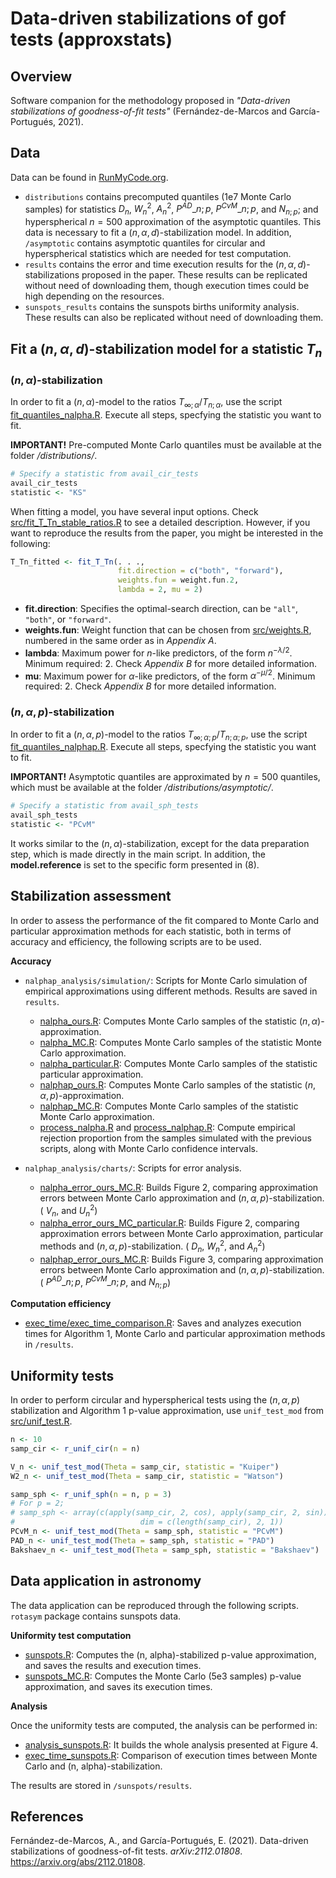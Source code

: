 # Data-driven stabilizations of gof tests (approxstats)

## Overview
Software companion for the methodology proposed in *"Data-driven stabilizations of goodness-of-fit tests"* (Fernández-de-Marcos and García-Portugués, 2021).

## Data

Data can be found in [RunMyCode.org]().

- `distributions` contains precomputed quantiles (1e7 Monte Carlo samples) for statistics $D_n$, $W^2_n$, $A^2_n$, $P^{AD}\_{n; p}$, $P^{CvM}\_{n; p}$, and $N_{n; p}$; and hyperspherical $n=500$ approximation of the asymptotic quantiles. This data is necessary to fit a $(n, \alpha, d)$-stabilization model. In addition, `/asymptotic` contains asymptotic quantiles for circular and hyperspherical statistics which are needed for test computation.
- `results` contains the error and time execution results for the $(n, \alpha, d)$-stabilizations proposed in the paper. These results can be replicated without need of downloading them, though execution times could be high depending on the resources.
- `sunspots_results` contains the sunspots births uniformity analysis. These results can also be replicated without need of downloading them.

## Fit a $(n, \alpha, d)$-stabilization model for a statistic $T_n$

### $(n, \alpha)$-stabilization

In order to fit a $(n, \alpha)$-model to the ratios $T_{\infty; \alpha}/T_{n; \alpha}$, use the script [fit_quantiles_nalpha.R](https://github.com/afernandezdemarcos/approxstats/blob/main/fit_quantiles_nalpha.R). Execute all steps, specfying the statistic you want to fit. 

**IMPORTANT!** Pre-computed Monte Carlo quantiles must be available at the folder */distributions/*.

```R
# Specify a statistic from avail_cir_tests
avail_cir_tests
statistic <- "KS"
```

When fitting a model, you have several input options. Check [src/fit_T_Tn_stable_ratios.R](https://github.com/afernandezdemarcos/approxstats/blob/main/src/fit_T_Tn_stable_ratios.R) to see a detailed description. However, if you want to reproduce the results from the paper, you might be interested in the following:

```R
T_Tn_fitted <- fit_T_Tn(. . .,
                        fit.direction = c("both", "forward"),
                        weights.fun = weight.fun.2,
                        lambda = 2, mu = 2)
```

- **fit.direction**: Specifies the optimal-search direction, can be `"all"`, `"both"`, or `"forward"`.
- **weights.fun**: Weight function that can be chosen from [src/weights.R](https://github.com/afernandezdemarcos/approxstats/blob/main/src/weights.R), numbered in the same order as in *Appendix A*.
- **lambda**: Maximum power for $n$-like predictors, of the form $n^{-\lambda/2}$. Minimum required: 2. Check *Appendix B* for more detailed information.
- **mu**: Maximum power for $\alpha$-like predictors, of the form $\alpha^{-\mu/2}$. Minimum required: 2. Check *Appendix B* for more detailed information.

### $(n, \alpha, p)$-stabilization

In order to fit a $(n, \alpha, p)$-model to the ratios $T_{\infty; \alpha; p}/T_{n; \alpha; p}$, use the script [fit_quantiles_nalphap.R](https://github.com/afernandezdemarcos/approxstats/blob/main/fit_quantiles_nalphap.R). Execute all steps, specfying the statistic you want to fit. 

**IMPORTANT!** Asymptotic quantiles are approximated by $n=500$ quantiles, which must be available at the folder */distributions/asymptotic/*.

```R
# Specify a statistic from avail_sph_tests
avail_sph_tests
statistic <- "PCvM"
```

It works similar to the $(n, \alpha)$-stabilization, except for the data preparation step, which is made directly in the main script. In addition, the **model.reference** is set to the specific form presented in (8).

## Stabilization assessment

In order to assess the performance of the fit compared to Monte Carlo and particular approximation methods for each statistic, both in terms of accuracy and efficiency, the following scripts are to be used.

**Accuracy**
- `nalphap_analysis/simulation/`: Scripts for Monte Carlo simulation of empirical approximations using different methods. Results are saved in `results`.
    - [nalpha_ours.R](https://github.com/afernandezdemarcos/approxstats/blob/main/nalphap_analysis/simulation/nalpha_ours.R): Computes Monte Carlo samples of the statistic $(n, \alpha)$-approximation.
    - [nalpha_MC.R](https://github.com/afernandezdemarcos/approxstats/blob/main/nalphap_analysis/simulation/nalpha_MC.R): Computes Monte Carlo samples of the statistic Monte Carlo approximation.
    - [nalpha_particular.R](https://github.com/afernandezdemarcos/approxstats/blob/main/nalphap_analysis/simulation/nalpha_particular.R): Computes Monte Carlo samples of the statistic particular approximation.
    - [nalphap_ours.R](https://github.com/afernandezdemarcos/approxstats/blob/main/nalphap_analysis/simulation/nalphap_ours.R): Computes Monte Carlo samples of the statistic $(n, \alpha, p)$-approximation.
    - [nalphap_MC.R](https://github.com/afernandezdemarcos/approxstats/blob/main/nalphap_analysis/simulation/nalphap_MC.R): Computes Monte Carlo samples of the statistic Monte Carlo approximation.
    - [process_nalpha.R](https://github.com/afernandezdemarcos/approxstats/blob/main/nalphap_analysis/simulation/process_nalpha.R) and [process_nalphap.R](https://github.com/afernandezdemarcos/approxstats/blob/main/nalphap_analysis/simulation/process_nalphap.R): Compute empirical rejection proportion from the samples simulated with the previous scripts, along with Monte Carlo confidence intervals.

- `nalphap_analysis/charts/`: Scripts for error analysis.
    - [nalpha_error_ours_MC.R](https://github.com/afernandezdemarcos/approxstats/blob/main/nalphap_analysis/charts/nalpha_error_ours_MC.R): Builds Figure 2, comparing approximation errors between Monte Carlo approximation and $(n, \alpha, p)$-stabilization. ( $V_n$, and $U^2_n$)
    - [nalpha_error_ours_MC_particular.R](https://github.com/afernandezdemarcos/approxstats/blob/main/nalphap_analysis/charts/nalpha_error_ours_MC_particular.R): Builds Figure 2, comparing approximation errors between Monte Carlo approximation, particular methods and $(n, \alpha, p)$-stabilization. ( $D_n$, $W^2_n$, and $A^2_n$)
    - [nalphap_error_ours_MC.R](https://github.com/afernandezdemarcos/approxstats/blob/main/nalphap_analysis/charts/nalphap_error_ours_MC.R): Builds Figure 3, comparing approximation errors between Monte Carlo approximation and $(n, \alpha, p)$-stabilization. ( $P^{AD}\_{n; p}$, $P^{CvM}\_{n; p}$, and $N_{n; p}$)

**Computation efficiency**
- [exec_time/exec_time_comparison.R](https://github.com/afernandezdemarcos/approxstats/blob/main/exec_time/exec_time_comparison.R): Saves and analyzes execution times for Algorithm 1, Monte Carlo and particular approximation methods in `/results`.

## Uniformity tests

In order to perform circular and hyperspherical tests using the $(n, \alpha, p)$ stabilization and Algorithm 1 p-value approximation, use `unif_test_mod` from [src/unif_test.R](https://github.com/afernandezdemarcos/approxstats/blob/main/src/unif_test.R).

```R
n <- 10
samp_cir <- r_unif_cir(n = n)

V_n <- unif_test_mod(Theta = samp_cir, statistic = "Kuiper")
W2_n <- unif_test_mod(Theta = samp_cir, statistic = "Watson")

samp_sph <- r_unif_sph(n = n, p = 3)
# For p = 2; 
# samp_sph <- array(c(apply(samp_cir, 2, cos), apply(samp_cir, 2, sin)), 
#                            dim = c(length(samp_cir), 2, 1))
PCvM_n <- unif_test_mod(Theta = samp_sph, statistic = "PCvM")
PAD_n <- unif_test_mod(Theta = samp_sph, statistic = "PAD")
Bakshaev_n <- unif_test_mod(Theta = samp_sph, statistic = "Bakshaev")
```

## Data application in astronomy

The data application can be reproduced through the following scripts. `rotasym` package contains sunspots data.

**Uniformity test computation**
- [sunspots.R](https://github.com/afernandezdemarcos/approxstats/blob/main/sunspots/sunspots.R): Computes the (n, alpha)-stabilized p-value approximation, and saves the results and execution times.
- [sunspots_MC.R](https://github.com/afernandezdemarcos/approxstats/blob/main/sunspots/sunspots_MC.R): Computes the Monte Carlo (5e3 samples) p-value approximation, and saves its execution times.

**Analysis**

Once the uniformity tests are computed, the analysis can be performed in:
- [analysis_sunspots.R](https://github.com/afernandezdemarcos/approxstats/blob/main/sunspots/analysis_sunspots.R): It builds the whole analysis presented at Figure 4.
- [exec_time_sunspots.R](https://github.com/afernandezdemarcos/approxstats/blob/main/sunspots/exec_time_sunspots.R): Comparison of execution times between Monte Carlo and (n, alpha)-stabilization.

The results are stored in `/sunspots/results`.


## References

Fernández-de-Marcos, A., and García-Portugués, E. (2021). Data-driven stabilizations of goodness-of-fit tests. *arXiv:2112.01808*. https://arxiv.org/abs/2112.01808.